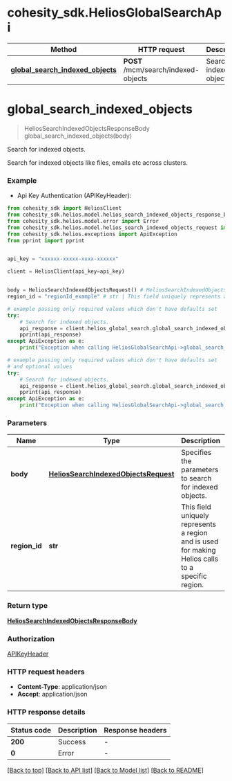 # cohesity_sdk.HeliosGlobalSearchApi


Method | HTTP request | Description
------------- | ------------- | -------------
[**global_search_indexed_objects**](HeliosGlobalSearchApi.md#global_search_indexed_objects) | **POST** /mcm/search/indexed-objects | Search for indexed objects.


# **global_search_indexed_objects**
> HeliosSearchIndexedObjectsResponseBody global_search_indexed_objects(body)

Search for indexed objects.

Search for indexed objects like files, emails etc across clusters.

### Example

* Api Key Authentication (APIKeyHeader):
```python
from cohesity_sdk import HeliosClient
from cohesity_sdk.helios.model.helios_search_indexed_objects_response_body import HeliosSearchIndexedObjectsResponseBody
from cohesity_sdk.helios.model.error import Error
from cohesity_sdk.helios.model.helios_search_indexed_objects_request import HeliosSearchIndexedObjectsRequest
from cohesity_sdk.helios.exceptions import ApiException
from pprint import pprint


api_key = "xxxxxx-xxxxx-xxxx-xxxxxx"

client = HeliosClient(api_key=api_key)


body = HeliosSearchIndexedObjectsRequest() # HeliosSearchIndexedObjectsRequest | Specifies the parameters to search for indexed objects.
region_id = "regionId_example" # str | This field uniquely represents a region and is used for making Helios calls to a specific region. (optional)

# example passing only required values which don't have defaults set
try:
	# Search for indexed objects.
	api_response = client.helios_global_search.global_search_indexed_objects(body)
	pprint(api_response)
except ApiException as e:
	print("Exception when calling HeliosGlobalSearchApi->global_search_indexed_objects: %s\n" % e)

# example passing only required values which don't have defaults set
# and optional values
try:
	# Search for indexed objects.
	api_response = client.helios_global_search.global_search_indexed_objects(body, region_id=region_id)
	pprint(api_response)
except ApiException as e:
	print("Exception when calling HeliosGlobalSearchApi->global_search_indexed_objects: %s\n" % e)
```


### Parameters

Name | Type | Description  | Notes
------------- | ------------- | ------------- | -------------
 **body** | [**HeliosSearchIndexedObjectsRequest**](HeliosSearchIndexedObjectsRequest.md)| Specifies the parameters to search for indexed objects. |
 **region_id** | **str**| This field uniquely represents a region and is used for making Helios calls to a specific region. | [optional]

### Return type

[**HeliosSearchIndexedObjectsResponseBody**](HeliosSearchIndexedObjectsResponseBody.md)

### Authorization

[APIKeyHeader](../README.md#APIKeyHeader)

### HTTP request headers

 - **Content-Type**: application/json
 - **Accept**: application/json


### HTTP response details
| Status code | Description | Response headers |
|-------------|-------------|------------------|
**200** | Success |  -  |
**0** | Error |  -  |

[[Back to top]](#) [[Back to API list]](../README.md#documentation-for-api-endpoints) [[Back to Model list]](../README.md#documentation-for-models) [[Back to README]](../README.md)

